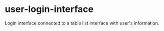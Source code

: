 # user-login-interface
Login interface connected to a table list interface with user's information.
